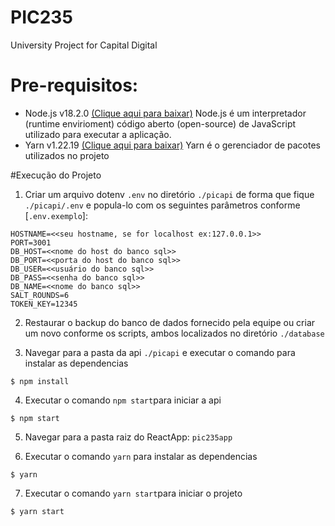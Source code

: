 # PIC235
University Project for Capital Digital

# Pre-requisitos:
* Node.js v18.2.0 [(Clique aqui para baixar)](https://nodejs.org/en/download/)
Node.js é um interpretador (runtime envirioment) código aberto (open-source) de JavaScript utilizado para executar a aplicação.
* Yarn v1.22.19 [(Clique aqui para baixar)](https://classic.yarnpkg.com/lang/en/docs/install/#windows-stable)
Yarn é o gerenciador de pacotes utilizados no projeto
 
 #Execução do Projeto
 
   1. Criar um arquivo dotenv ``.env`` no diretório ``./picapi`` de forma que fique ``./picapi/.env`` e popula-lo com os seguintes parâmetros conforme [``.env.exemplo``]:
 ```dotenv
 HOSTNAME=<<seu hostname, se for localhost ex:127.0.0.1>>
 PORT=3001
 DB_HOST=<<nome do host do banco sql>>
 DB_PORT=<<porta do host do banco sql>>
 DB_USER=<<usuário do banco sql>>
 DB_PASS=<<senha do banco sql>>
 DB_NAME=<<nome do banco sql>>
 SALT_ROUNDS=6
 TOKEN_KEY=12345
  ```
  2. Restaurar o backup do banco de dados fornecido pela equipe ou criar um novo conforme os scripts, ambos localizados no diretório ``./database``
 
  3. Navegar para a pasta da api ``./picapi`` e executar o comando para instalar as dependencias 
  ```console
  $ npm install
  ```
  4. Executar o comando ``npm start``para iniciar a api
  ```console
  $ npm start
  ```

  5. Navegar para a pasta raiz do ReactApp: ``pic235app``
     
  6. Executar o comando ``yarn`` para instalar as dependencias
  ```console
  $ yarn
  ```
  7. Executar o comando ``yarn start``para iniciar o projeto
  ```console
  $ yarn start
  ```
